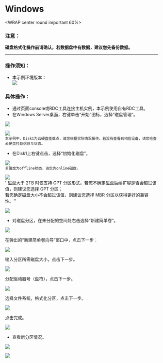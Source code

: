 

# Windows

<WRAP center round important 60%>

### 注意：

**磁盘格式化操作前请确认，若数据盘中有数据，建议您先备份数据。** </WRAP>

-----

### 操作须知：

* 本示例环境版本：  
![](/images/userguide/format/image9.jpg)

### 具体操作：

* 通过页面console或RDC工具连接主机实例，本示例使用自有RDC工具。
* 在Windows Server桌面，右键单击“开始”图标，选择“磁盘管理”。  

![](/images/userguide/format/image10.jpg)  

![](/images/userguide/format/image11.jpg)  
    `本示例中，Disk1为云硬盘挂载点，请您根据实际情况操作。若没有查看到相应设备，请您检查云硬盘挂载信息与状态。`



* 在Disk1上右键点击，选择“初始化磁盘”。

![](/images/userguide/format/image12.jpg)  
    `若磁盘为offline状态，请您先online磁盘。`

![](/images/userguide/format/image13.jpg)  
''磁盘大于 2TB 时仅支持 GPT 分区形式。若您不确定磁盘后续扩容是否会超过该值，则建议您选择 GPT 分区；  
若您确定磁盘大小不会超过该值，则建议您选择 MBR 分区以获得更好的兼容性。''

![](/images/userguide/format/image14.jpg)

* 对磁盘分区，在未分配的空间处右击选择“新建简单卷”。  

![](/images/userguide/format/image15.jpg)  

在弹出的“新建简单卷向导”窗口中，点击下一步： 

![](/images/userguide/format/image16.jpg)  

输入分区所需磁盘大小，点击下一步。  

![](/images/userguide/format/image17.jpg) 

分配驱动器号（盘符），点击下一步。  

![](/images/userguide/format/image18.jpg)  

选择文件系统，格式化分区，点击下一步。  

![](/images/userguide/format/image19.jpg) 

点击完成。  

![](/images/userguide/format/image20.jpg)  

* 查看新分区情况。  

![](/images/userguide/format/image21.jpg)

![](/images/userguide/format/image22.jpg)



